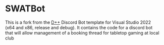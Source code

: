 # SWATBot

This is a fork from the [D++](https://github.com/brainboxdotcc/DPP) Discord Bot template for Visual Studio 2022 (x64 and x86, release and debug). It contains the code for a discord bot that will allow management of a booking thread for tabletop gaming at local club
